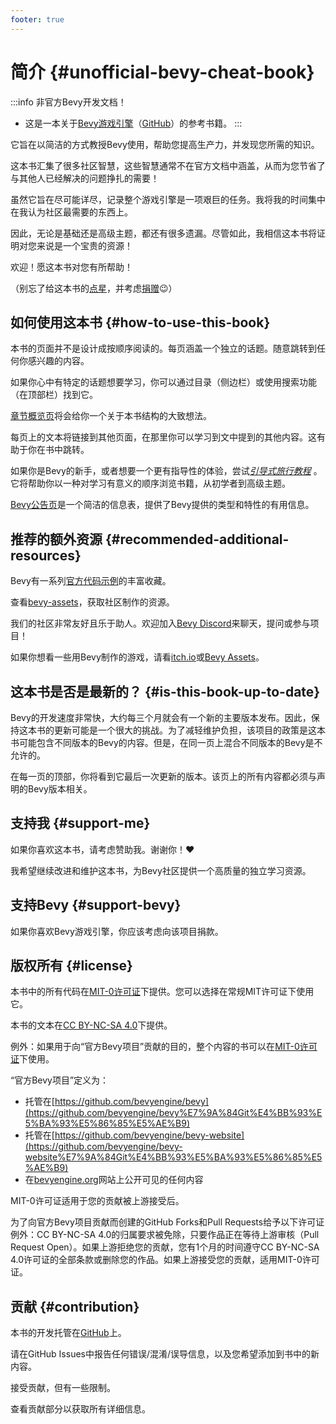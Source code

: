 ```yaml
---
footer: true
---
```

# 简介 {#unofficial-bevy-cheat-book}

:::info 非官方Bevy开发文档！

- 这是一本关于[Bevy游戏引擎](https://bevyengine.org/)（[GitHub](https://github.com/bevyengine/bevy)）的参考书籍。
  :::

它旨在以简洁的方式教授Bevy使用，帮助您提高生产力，并发现您所需的知识。

这本书汇集了很多社区智慧，这些智慧通常不在官方文档中涵盖，从而为您节省了与其他人已经解决的问题挣扎的需要！

虽然它旨在尽可能详尽，记录整个游戏引擎是一项艰巨的任务。我将我的时间集中在我认为社区最需要的东西上。

因此，无论是基础还是高级主题，都还有很多遗漏。尽管如此，我相信这本书将证明对您来说是一个宝贵的资源！

欢迎！愿这本书对您有所帮助！

（别忘了给这本书的[点星](https://github.com/s4hyhzi/docs-zh-cn-main)，并考虑[捐赠](https://github.com/s4hyhzi)😉）

## 如何使用这本书 {#how-to-use-this-book}

本书的页面并不是设计成按顺序阅读的。每页涵盖一个独立的话题。随意跳转到任何你感兴趣的内容。

如果你心中有特定的话题想要学习，你可以通过目录（侧边栏）或使用搜索功能（在顶部栏）找到它。

[章节概览页](/guide/overview)将会给你一个关于本书结构的大致想法。

每页上的文本将链接到其他页面，在那里你可以学习到文中提到的其他内容。这有助于你在书中跳转。

如果你是Bevy的新手，或者想要一个更有指导性的体验，尝试[*引导式旅行教程*](/guide/1.tutorial/introduction) 。它将帮助你以一种对学习有意义的顺序浏览书籍，从初学者到高级主题。

[Bevy公告页](https://bevy-cheatbook.github.io/builtins.html)是一个简洁的信息表，提供了Bevy提供的类型和特性的有用信息。

## 推荐的额外资源 {#recommended-additional-resources}

Bevy有一系列[官方代码示例](https://github.com/bevyengine/bevy/tree/latest/examples#examples)的丰富收藏。

查看[bevy-assets](https://bevyengine.org/assets)，获取社区制作的资源。

我们的社区非常友好且乐于助人。欢迎加入[Bevy Discord](https://discord.gg/bevy)来聊天，提问或参与项目！

如果你想看一些用Bevy制作的游戏，请看[itch.io](https://itch.io/games/tag-bevy)或[Bevy Assets](https://bevyengine.org/assets/#input)。

## 这本书是否是最新的？ {#is-this-book-up-to-date}

Bevy的开发速度非常快，大约每三个月就会有一个新的主要版本发布。因此，保持这本书的更新可能是一个很大的挑战。为了减轻维护负担，该项目的政策是这本书可能包含不同版本的Bevy的内容。但是，在同一页上混合不同版本的Bevy是不允许的。

在每一页的顶部，你将看到它最后一次更新的版本。该页上的所有内容都必须与声明的Bevy版本相关。

## 支持我 {#support-me}

如果你喜欢这本书，请考虑赞助我。谢谢你！❤️

我希望继续改进和维护这本书，为Bevy社区提供一个高质量的独立学习资源。

## 支持Bevy {#support-bevy}

如果你喜欢Bevy游戏引擎，你应该考虑向该项目捐款。

## 版权所有 {#license}

本书中的所有代码在[MIT-0许可证](https://github.com/bevy-cheatbook/mit-0)下提供。您可以选择在常规MIT许可证下使用它。

本书的文本在[CC BY-NC-SA 4.0](https://creativecommons.org/licenses/by-nc-sa/4.0/)下提供。

例外：如果用于向“官方Bevy项目”贡献的目的，整个内容的书可以在[MIT-0许可证](https://github.com/bevy-cheatbook/mit-0)下使用。

“官方Bevy项目”定义为：

- 托管在[https://github.com/bevyengine/bevy](https://github.com/bevyengine/bevy%E7%9A%84Git%E4%BB%93%E5%BA%93%E5%86%85%E5%AE%B9)
- 托管在[https://github.com/bevyengine/bevy-website](https://github.com/bevyengine/bevy-website%E7%9A%84Git%E4%BB%93%E5%BA%93%E5%86%85%E5%AE%B9)
- 在[bevyengine.org](https://bevyengine.org)网站上公开可见的任何内容

MIT-0许可证适用于您的贡献被上游接受后。

为了向官方Bevy项目贡献而创建的GitHub Forks和Pull Requests给予以下许可证例外：CC BY-NC-SA 4.0的归属要求被免除，只要作品正在等待上游审核（Pull Request Open）。如果上游拒绝您的贡献，您有1个月的时间遵守CC BY-NC-SA 4.0许可证的全部条款或删除您的作品。如果上游接受您的贡献，适用MIT-0许可证。

## 贡献 {#contribution}

本书的开发托管在[GitHub](https://github.com/s4hyhzi/docs-zh-cn-main)上。

请在GitHub Issues中报告任何错误/混淆/误导信息，以及您希望添加到书中的新内容。

接受贡献，但有一些限制。

查看贡献部分以获取所有详细信息。
